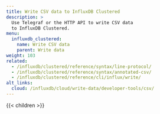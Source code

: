 ```yaml
---
title: Write CSV data to InfluxDB Clustered
description: >
  Use Telegraf or the HTTP API to write CSV data
  to InfluxDB Clustered.
menu:
  influxdb_clustered:
    name: Write CSV data
    parent: Write data
weight: 103
related:
  - /influxdb/clustered/reference/syntax/line-protocol/
  - /influxdb/clustered/reference/syntax/annotated-csv/
  - /influxdb/clustered/reference/cli/influx/write/
alt_links:
  cloud: /influxdb/cloud/write-data/developer-tools/csv/
---
```


{{< children >}}
